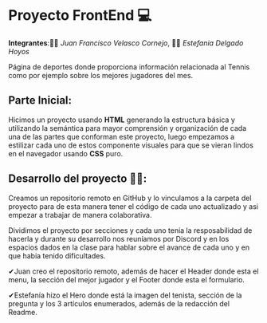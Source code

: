 # Proyecto FrontEnd 💻

**Integrantes**:🧑🏻 *Juan Francisco Velasco Cornejo*, 👩🏻 *Estefania Delgado Hoyos*

Página de deportes donde proporciona información relacionada al Tennis como por ejemplo sobre los mejores jugadores del mes.

## Parte Inicial:

Hicimos un proyecto usando **HTML** generando la estructura básica y utilizando la semántica para mayor comprensión y organización de cada una de las partes que conforman este proyecto, luego empezamos a estilizar cada uno de estos componente visuales para que se vieran lindos en el navegador usando **CSS** puro.

## Desarrollo del proyecto 👩‍💻:

Creamos un repositorio remoto en GitHub y lo vinculamos a la carpeta del proyecto para de esta manera tener el código de cada uno actualizado y asi empezar a trabajar de manera colaborativa.

Dividimos el proyecto por secciones y cada uno tenia la resposabilidad de hacerla y durante su desarrollo nos reuníamos por Discord y en los espacios dados en la clase para hablar sobre el avance de cada uno y en que habia tenido dificultades.

✔Juan creo el repositorio remoto, además de hacer el Header donde esta el menu, la sección del mejor jugador  y el Footer donde esta el formulario.

✔Estefanía hizo el Hero donde está la imagen  del tenista, sección de la pregunta y los 3 artículos enumerados, además de la redacción del Readme.


